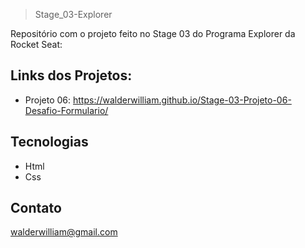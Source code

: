 >Stage_03-Explorer

Repositório com o projeto feito no Stage 03 do Programa Explorer da Rocket Seat:

## Links dos Projetos:

- Projeto 06: https://walderwilliam.github.io/Stage-03-Projeto-06-Desafio-Formulario/

## Tecnologias
- Html
- Css

## Contato
walderwilliam@gmail.com
